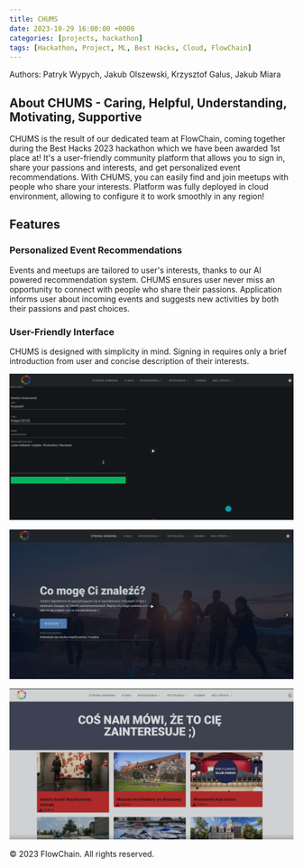 ```yaml
---
title: CHUMS
date: 2023-10-29 16:00:00 +0000
categories: [projects, hackathon]
tags: [Hackathon, Project, ML, Best Hacks, Cloud, FlowChain]
---
```


Authors: Patryk Wypych, Jakub Olszewski, Krzysztof Galus, Jakub Miara

## About CHUMS - Caring, Helpful, Understanding, Motivating, Supportive
CHUMS is the result of our dedicated team at FlowChain, coming together during the Best Hacks 2023 hackathon which we have been awarded 1st place at! It's a user-friendly community platform that allows you to sign in, share your passions and interests, and get personalized event recommendations. With CHUMS, you can easily find and join meetups with people who share your interests. Platform was fully deployed in cloud environment, allowing to configure it to work smoothly in any region!

## Features

### Personalized Event Recommendations

Events and meetups are tailored to user's interests, thanks to our AI powered recommendation system. CHUMS ensures user never miss an opportunity to connect with people who share their passions. Application informs user about incoming events and suggests new activities by both their passions and past choices.

### User-Friendly Interface

CHUMS is designed with simplicity in mind. Signing in requires only a brief introduction from user and concise description of their interests.

![CHUMS Sign Form](/assets/img/chums_ui.png)

![CHUMS Interface](/assets/img/chums_ui2.png)

![CHUMS Interface](/assets/img/chums_ui3.png)


© 2023 FlowChain. All rights reserved.